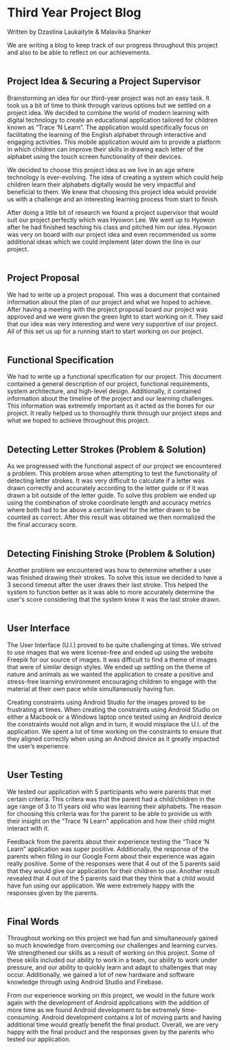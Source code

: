 # Third Year Project Blog
Written by Dzastina Laukaityte & Malavika Shanker

We are writing a blog to keep track of our progress throughout this project and also to be able to reflect on our achievements.
<br><br>
## Project Idea & Securing a Project Supervisor
Brainstorming an idea for our third-year project was not an easy task. It took us a bit of time to think through various options but we settled on a project idea. We decided to combine the world of modern learning with digital technology to create an educational application tailored for children known as “Trace ‘N Learn”. The application would specifically focus on facilitating the learning of the English alphabet through interactive and engaging activities. This mobile application would aim to provide a platform in which children can improve their skills in drawing each letter of the alphabet using the touch screen functionality of their devices. 

We decided to choose this project idea as we live in an age where technology is ever-evolving. The idea of creating a system which could help children learn their alphabets digitally would be very impactful and beneficial to them. We knew that choosing this project idea would provide us with a challenge and an interesting learning process from start to finish.

After doing a little bit of research we found a project supervisor that would suit our project perfectly which was Hyowon Lee. We went up to Hyowon after he had finished teaching his class and pitched him our idea. Hyowon was very on board with our project idea and even recommended us some additional ideas which we could implement later down the line in our project.
<br><br>
## Project Proposal
We had to write up a project proposal. This was a document that contained information about the plan of our project and what we hoped to achieve. After having a meeting with the project proposal board our project was approved and we were given the green light to start working on it. They said that our idea was very interesting and were very supportive of our project. All of this set us up for a running start to start working on our project. 
<br><br>
## Functional Specification
We had to write up a functional specification for our project. This document contained a general description of our project, functional requirements, system architecture, and high-level design. Additionally, it contained information about the timeline of the project and our learning challenges. This information was extremely important as it acted as the bones for our project. It really helped us to thoroughly think through our project steps and what we hoped to achieve throughout this project.
<br><br>
## Detecting Letter Strokes (Problem & Solution)
As we progressed with the functional aspect of our project we encountered a problem. This problem arose when attempting to test the functionality of detecting letter strokes. It was very difficult to calculate if a letter was drawn correctly and accurately according to the	letter guide or if it was drawn a bit outside of the letter guide. To solve this problem we ended up using the combination of stroke coordinate length and accuracy metrics where both had to be above a certain level for the letter drawn to be counted as correct. After this result was obtained we then normalized the the final accuracy score.
<br><br>
## Detecting Finishing Stroke (Problem & Solution) 
Another problem we encountered was how to determine whether a user was finished drawing their strokes. To solve this issue we decided to have a 3 second timeout after the user draws their last stroke. This helped the system to function better as it was able to more accurately determine the user's score considering that the system knew it was the last stroke drawn.
<br><br>
## User Interface
The User Interface (U.I.) proved to be quite challenging at times. We strived to use images that we were license-free and ended up using the website Freepik for our source of images. It was difficult to find a theme of images that were of similar design styles. We ended up settling on the theme of nature and animals as we wanted the application to create a positive and stress-free learning environment encouraging children to engage with the material at their own pace while simultaneously having fun.

Creating constraints using Android Studio for the images proved to be frustrating at times. When creating the constraints using Android Studio on either a Macbook or a Windows laptop once tested using an Android device the constraints would not align and in turn, it would misplace the U.I. of the application. We spent a lot of time working on the constraints to ensure that they aligned correctly when using an Android device as it greatly impacted the user’s experience.
<br><br>
## User Testing
We tested our application with 5 participants who were parents that met certain criteria. This critera was that the parent had a child/children in the age range of 3 to 11 years old who was learning their alphabets. The reason for choosing this criteria was for the parent to be able to provide us with their insight on the “Trace ‘N Learn” application and how their child might interact with it.  

Feedback from the parents about their experience testing the “Trace ‘N Learn” application was super positive. Additionally, the response of the parents when filling in our Google Form about their experience was again really positive. Some of the responses were that 4 out of the 5 parents said that they would give our application for their children to use. Another result revealed that 4 out of the 5 parents said that they think that a child would have fun using our application. We were extremely happy with the responses given by the parents.
<br><br>
## Final Words
Throughout working on this project we had fun and simultaneously gained so much knowledge from overcoming our challenges and learning curves. We strengthened our skills as a result of working on this project. Some of these skills included our ability to work in a team, our ability to work under pressure, and our ability to quickly learn and adapt to challenges that may occur. Additionally, we gained a lot of new hardware and software knowledge through using Android Studio and Firebase.

From our experience working on this project, we would in the future work again with the development of Android applications with the addition of more time as we found Android development to be extremely time-consuming. Android development contains a lot of moving parts and having additional time would greatly benefit the final product. Overall, we are very happy with the final product and the responses given by the parents who tested our application.
